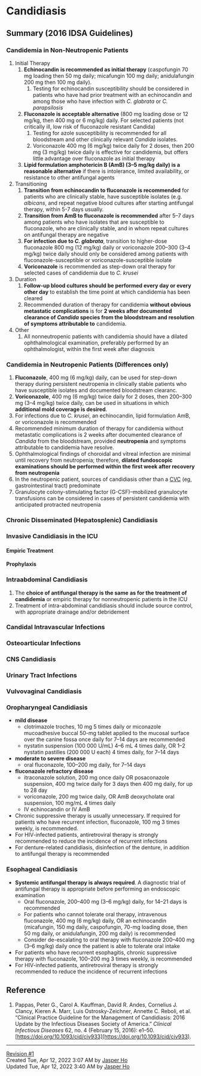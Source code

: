 Candidiasis
===========

Summary (2016 IDSA Guidelines)
------------------------------

### Candidemia in Non-Neutropenic Patients

1.  Initial Therapy
    1.  **Echinocandin** **is recommended as initial therapy** (caspofungin 70 mg loading then 50 mg daily; micafungin 100 mg daily; anidulafungin 200 mg then 100 mg daily).
        1.  Testing for echinocandin susceptibility should be considered in patients who have had prior treatment with an echinocandin and among those who have infection with _C. glabrata_ or _C. parapsilosis_
    2.  **Fluconazole is acceptable alternative** (800 mg loading dose or 12 mg/kg, then 400 mg or 6 mg/kg) daily. For selected patients (not critically ill, low risk of fluconazole resistant Candida)
        1.  Testing for azole susceptibility is recommended for all bloodstream and other clinically relevant _Candida_ isolates.
        2.  Voriconazole 400 mg (6 mg/kg) twice daily for 2 doses, then 200 mg (3 mg/kg) twice daily is effective for candidemia, but offers little advantage over fluconazole as initial therapy
    3.  **Lipid formulation amphotericin B (AmB) (3–5 mg/kg daily) is a reasonable alternative** if there is intolerance, limited availability, or resistance to other antifungal agents
2.  Transitioning
    1.  **Transition from echinocandin to fluconazole is recommended** for patients who are clinically stable, have susceptible isolates (e.g. _albicans_, and repeat negative blood cultures after starting antifungal therapy, within 5-7 days usually.
    2.  **Transition from AmB to fluconazole is recommended** after 5–7 days among patients who have isolates that are susceptible to fluconazole, who are clinically stable, and in whom repeat cultures on antifungal therapy are negative
    3.  **For infection due to _C. glabrata_**, transition to higher-dose fluconazole 800 mg (12 mg/kg) daily or voriconazole 200–300 (3–4 mg/kg) twice daily should only be considered among patients with fluconazole-susceptible or voriconazole-susceptible isolate
    4.  **Voriconazole** is recommended as step-down oral therapy for selected cases of candidemia due to _C. krusei_
3.  Duration
    1.  **Follow-up blood cultures should be performed every day or every other day** to establish the time point at which candidemia has been cleared
    2.  Recommended duration of therapy for candidemia **without obvious metastatic complications** is for **2 weeks after documented clearance of _Candida_ species from the bloodstream and resolution of symptoms attributable to** candidemia.
4.  Other
    1.  All nonneutropenic patients with candidemia should have a dilated ophthalmological examination, preferably performed by an ophthalmologist, within the first week after diagnosis

### Candidemia in Neutropenic Patients (Differences only)

1.  **Fluconazole**, 400 mg (6 mg/kg) daily, can be used for step-down therapy during persistent neutropenia in clinically stable patients who have susceptible isolates and documented bloodstream clearanc.
2.  **Voriconazole**, 400 mg (6 mg/kg) twice daily for 2 doses, then 200–300 mg (3–4 mg/kg) twice daily, can be used in situations in which **additional mold coverage is desired**.
3.  For infections due to _C. krusei_, an echinocandin, lipid formulation AmB, or voriconazole is recommended
4.  Recommended minimum duration of therapy for candidemia without metastatic complications is 2 weeks after documented clearance of _Candida_ from the bloodstream, provided **neutropenia** and symptoms attributable to candidemia have resolve.
5.  Ophthalmological findings of choroidal and vitreal infection are minimal until recovery from neutropenia; therefore, **dilated fundoscopic examinations should be performed within the first week after recovery from neutropenia**
6.  In the neutropenic patient, sources of candidiasis other than a [CVC](../Critical%20Care/Procedures/Central%20Lines.md) (eg, gastrointestinal tract) predominate
7.  Granulocyte colony-stimulating factor (G-CSF)–mobilized granulocyte transfusions can be considered in cases of persistent candidemia with anticipated protracted neutropenia

### Chronic Disseminated (Hepatosplenic) Candidiasis

### Invasive Candidiasis in the ICU

#### Empiric Treatment

#### Prophylaxis

### Intraabdominal Candidiasis

1.  The **choice of antifungal therapy is the same** **as for the treatment of candidemia** or empiric therapy for nonneutropenic patients in the ICU
2.  Treatment of intra-abdominal candidiasis should include source control, with appropriate drainage and/or debridement

### Candidal Intravascular Infections

### Osteoarticular Infections

### CNS Candidiasis

### Urinary Tract Infections

### Vulvovaginal Candidiasis

### Oropharyngeal Candidiasis

*   **mild disease**
    *   clotrimazole troches, 10 mg 5 times daily or miconazole mucoadhesive buccal 50-mg tablet applied to the mucosal surface over the canine fossa once daily for 7–14 days are recommended
    *   nystatin suspension (100 000 U/mL) 4–6 mL 4 times daily, OR 1–2 nystatin pastilles (200 000 U each) 4 times daily, for 7–14 days
*   **moderate to severe disease**
    *   oral fluconazole, 100–200 mg daily, for 7–14 days
*   **fluconazole refractory disease**
    *   itraconazole solution, 200 mg once daily OR posaconazole suspension, 400 mg twice daily for 3 days then 400 mg daily, for up to 28 day
    *   voriconazole, 200 mg twice daily, OR AmB deoxycholate oral suspension, 100 mg/mL 4 times daily
    *   IV echinocandin or IV AmB
*   Chronic suppressive therapy is usually unnecessary. If required for patients who have recurrent infection, fluconazole, 100 mg 3 times weekly, is recommended.
*   For HIV-infected patients, antiretroviral therapy is strongly recommended to reduce the incidence of recurrent infections
*   For denture-related candidiasis, disinfection of the denture, in addition to antifungal therapy is recommended

### Esophageal Candidiasis

*   **Systemic antifungal therapy is always required**. A diagnostic trial of antifungal therapy is appropriate before performing an endoscopic examination
    *   Oral fluconazole, 200–400 mg (3–6 mg/kg) daily, for 14–21 days is recommended
    *   For patients who cannot tolerate oral therapy, intravenous fluconazole, 400 mg (6 mg/kg) daily, OR an echinocandin (micafungin, 150 mg daily, caspofungin, 70-mg loading dose, then 50 mg daily, or anidulafungin, 200 mg daily) is recommended
    *   Consider de-escalating to oral therapy with fluconazole 200–400 mg (3–6 mg/kg) daily once the patient is able to tolerate oral intake
*   For patients who have recurrent esophagitis, chronic suppressive therapy with fluconazole, 100–200 mg 3 times weekly, is recommended
*   For HIV-infected patients, antiretroviral therapy is strongly recommended to reduce the incidence of recurrent infections

Reference
---------

1.  Pappas, Peter G., Carol A. Kauffman, David R. Andes, Cornelius J. Clancy, Kieren A. Marr, Luis Ostrosky-Zeichner, Annette C. Reboli, et al. “Clinical Practice Guideline for the Management of Candidiasis: 2016 Update by the Infectious Diseases Society of America.” _Clinical Infectious Diseases_ 62, no. 4 (February 15, 2016): e1–50. [https://doi.org/10.1093/cid/civ933](https://doi.org/10.1093/cid/civ933).

* * *

[Revision #1  
](http://medreference.ca:8080/books/infectious-diseases/page/candidiasis/revisions)Created Tue, Apr 12, 2022 3:07 AM by [Jasper Ho](http://medreference.ca:8080/user/1)  
Updated Tue, Apr 12, 2022 3:40 AM by [Jasper Ho](http://medreference.ca:8080/user/1)